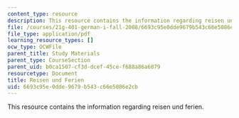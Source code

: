 ```yaml
---
content_type: resource
description: This resource contains the information regarding reisen und ferien.
file: /courses/21g-401-german-i-fall-2008/6693c95e0dde9679b543c66e5086e2cb_MIT21G_401F08_reisen_feri.pdf
file_type: application/pdf
learning_resource_types: []
ocw_type: OCWFile
parent_title: Study Materials
parent_type: CourseSection
parent_uid: b0ca1507-cf3d-dcef-45ce-f688a86a6079
resourcetype: Document
title: Reisen und Ferien
uid: 6693c95e-0dde-9679-b543-c66e5086e2cb
---
```

This resource contains the information regarding reisen und ferien.

